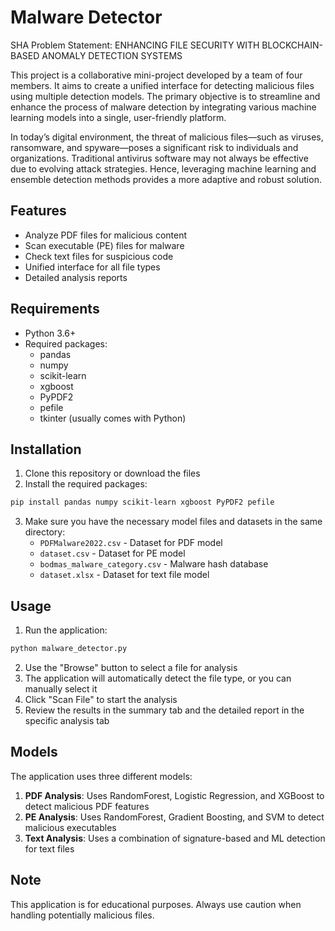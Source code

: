 # Malware Detector

SHA Problem Statement: ENHANCING FILE SECURITY WITH BLOCKCHAIN-BASED ANOMALY DETECTION SYSTEMS

This project is a collaborative mini-project developed by a team of four members. It aims to create a unified interface for detecting malicious files using multiple detection models. The primary objective is to streamline and enhance the process of malware detection by integrating various machine learning models into a single, user-friendly platform.

In today’s digital environment, the threat of malicious files—such as viruses, ransomware, and spyware—poses a significant risk to individuals and organizations. Traditional antivirus software may not always be effective due to evolving attack strategies. Hence, leveraging machine learning and ensemble detection methods provides a more adaptive and robust solution.

## Features

- Analyze PDF files for malicious content
- Scan executable (PE) files for malware
- Check text files for suspicious code
- Unified interface for all file types
- Detailed analysis reports

## Requirements

- Python 3.6+
- Required packages:
  - pandas
  - numpy
  - scikit-learn
  - xgboost
  - PyPDF2
  - pefile
  - tkinter (usually comes with Python)

## Installation

1. Clone this repository or download the files
2. Install the required packages:

```bash
pip install pandas numpy scikit-learn xgboost PyPDF2 pefile
```

3. Make sure you have the necessary model files and datasets in the same directory:
   - `PDFMalware2022.csv` - Dataset for PDF model
   - `dataset.csv` - Dataset for PE model
   - `bodmas_malware_category.csv` - Malware hash database
   - `dataset.xlsx` - Dataset for text file model

## Usage

1. Run the application:

```bash
python malware_detector.py
```

2. Use the "Browse" button to select a file for analysis
3. The application will automatically detect the file type, or you can manually select it
4. Click "Scan File" to start the analysis
5. Review the results in the summary tab and the detailed report in the specific analysis tab

## Models

The application uses three different models:

1. **PDF Analysis**: Uses RandomForest, Logistic Regression, and XGBoost to detect malicious PDF features
2. **PE Analysis**: Uses RandomForest, Gradient Boosting, and SVM to detect malicious executables
3. **Text Analysis**: Uses a combination of signature-based and ML detection for text files

## Note

This application is for educational purposes. Always use caution when handling potentially malicious files. 
